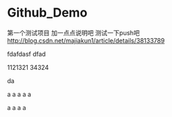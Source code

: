 # Github_Demo
第一个测试项目
加一点点说明吧
测试一下push吧
http://blog.csdn.net/majiakun1/article/details/38133789



fdafdasf
dfad


1121321
34324


da

a
a
a
a
a

a
a
a
a